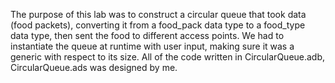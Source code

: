 The purpose of this lab was to construct a circular queue that took data (food packets), converting it from a food_pack data type to a food_type data type, then sent the food to different access points. We had to instantiate the queue at runtime with user input, making sure it was a generic with respect to its size. All of the code written in CircularQueue.adb, CircularQueue.ads was designed by me. 